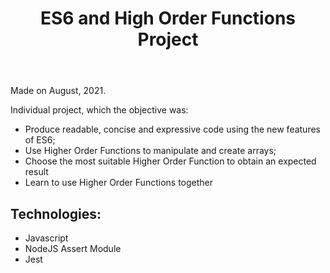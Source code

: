 <!DOCTYPE html>
<html lang="en">
<head>
  <meta charset="UTF-8">
  <meta http-equiv="X-UA-Compatible" content="IE=edge">
  <meta name="viewport" content="width=device-width, initial-scale=1.0">
  <link rel="stylesheet" href="style.css">
</head>
<body>
  <header>
    <h1 id="title">ES6 and High Order Functions Project</h1>
  </header>
  <main>
    <p>Made on August, 2021.</p>
    <p>Individual project, which the objective was:</p>
    <ul>
      <li>Produce readable, concise and expressive code using the new features of ES6;</li>
      <li>Use Higher Order Functions to manipulate and create arrays;</li>
      <li>Choose the most suitable Higher Order Function to obtain an expected result</li>
      <li>Learn to use Higher Order Functions together</li>
    </ul>
    <h2>Technologies:</h2>
    <ul>
      <li>Javascript</li>
      <li>NodeJS Assert Module</li>
      <li>Jest</li>
    </ul>
  </main>
</body>
</html>
